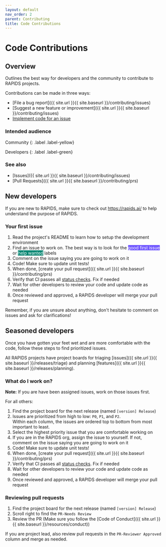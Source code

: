 ```yaml
---
layout: default
nav_order: 2
parent: Contributing
title: Code Contributions
---
```


# Code Contributions

## Overview

Outlines the best way for developers and the community to contribute to RAPIDS projects.

Contributions can be made in three ways:
- [File a bug report]({{ site.url }}{{ site.baseurl }}/contributing/issues)
- [Suggest a new feature or improvement]({{ site.url }}{{ site.baseurl }}/contributing/issues)
- [Implement code for an issue](#your-first-issue)

### Intended audience

Community
{: .label .label-yellow}

Developers
{: .label .label-green}

### See also

- [Issues]({{ site.url }}{{ site.baseurl }}/contributing/issues)
- [Pull Requests]({{ site.url }}{{ site.baseurl }}/contributing/prs)

## New developers

If you are new to RAPIDS, make sure to check out <https://rapids.ai/> to help understand the purpose of RAPIDS.

### Your first issue

1. Read the project's README to learn how to setup the development environment
2. Find an issue to work on. The best way is to look for the <span class="label" style="background: #7057ff; color: #ffffff; text-transform: none">good first issue</span> or <span class="label" style="background: #008672; color: #ffffff; text-transform: none">help wanted</span> labels
3. Comment on the issue saying you are going to work on it
4. Code! Make sure to update unit tests!
5. When done, [create your pull request]({{ site.url }}{{ site.baseurl }}/contributing/prs)
6. Verify that CI passes all [status checks](https://help.github.com/articles/about-status-checks/). Fix if needed
7. Wait for other developers to review your code and update code as needed
8. Once reviewed and approved, a RAPIDS developer will merge your pull request

Remember, if you are unsure about anything, don't hesitate to comment on issues and ask for clarifications!

## Seasoned developers

Once you have gotten your feet wet and are more comfortable with the code, follow these steps to find prioritized issues.

All RAPIDS projects have project boards for triaging [issues]({{ site.url }}{{ site.baseurl }}/releases/triage) and planning [features]({{ site.url }}{{ site.baseurl }}/releases/planning).

### What do I work on?

__Note:__ If you are have been assigned issues, work on those issues first.

For all others:

1. Find the project board for the next release (named `[version] Release`)
2. Issues are prioritized from high to low: `P0`, `P1`, and `P2`.
<br>Within each column, the issues are ordered top to bottom from most important to least.
3. Select the highest priority issue that you are comfortable working on
4. If you are in the RAPIDS org, assign the issue to yourself. If not, comment on the issue saying you are going to work on it
5. Code! Make sure to update unit tests!
6. When done, [create your pull request]({{ site.url }}{{ site.baseurl }}/contributing/prs)
7. Verify that CI passes all [status checks](https://help.github.com/articles/about-status-checks/). Fix if needed
8. Wait for other developers to review your code and update code as needed
9. Once reviewed and approved, a RAPIDS developer will merge your pull request

### Reviewing pull requests

1. Find the project board for the next release (named `[version] Release`)
2. Scroll right to find the `PR-Needs Review`
3. Review the PR (Make sure you follow the [Code of Conduct]({{ site.url }}{{ site.baseurl }}/resources/conduct))

If you are project lead, also review pull requests in the `PR-Reviewer Approved` column and merge as needed.
